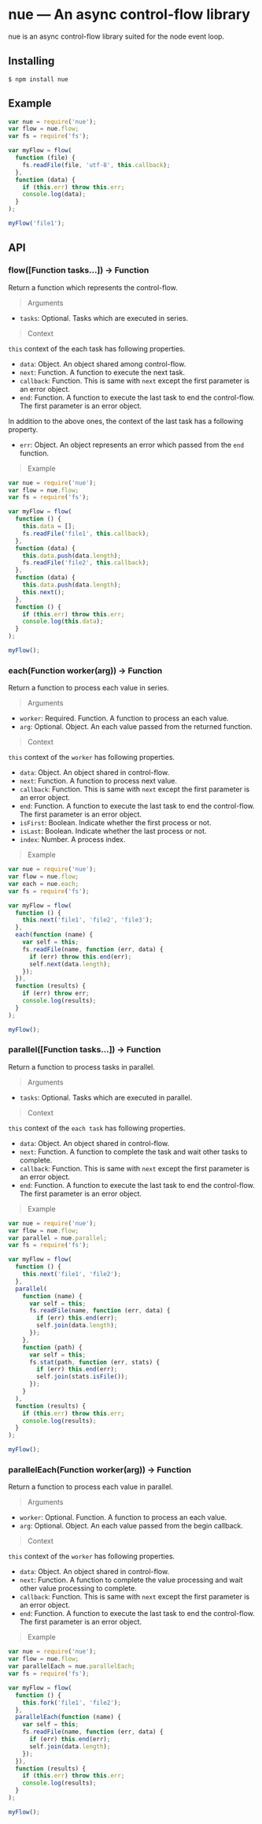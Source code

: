 nue — An async control-flow library
===================================

nue is an async control-flow library suited for the node event loop.

## Installing

```
$ npm install nue
```

## Example

```js
var nue = require('nue');
var flow = nue.flow;
var fs = require('fs');

var myFlow = flow(
  function (file) {
    fs.readFile(file, 'utf-8', this.callback);
  },
  function (data) {
    if (this.err) throw this.err;
    console.log(data);
  }
);

myFlow('file1');
```

## API

### flow([Function tasks...]) -> Function

Return a function which represents the control-flow.

> Arguments

* `tasks`: Optional. Tasks which are executed in series.

> Context

`this` context of the each task has following properties.

* `data`: Object. An object shared among control-flow.
* `next`: Function. A function to execute the next task.  
* `callback`: Function. This is same with `next` except the first parameter is an error object. 
* `end`: Function. A function to execute the last task to end the control-flow. The first parameter is an error object.

In addition to the above ones, the context of the last task has a following property.

* `err`: Object. An object represents an error which passed from the `end` function.

> Example

```js
var nue = require('nue');
var flow = nue.flow;
var fs = require('fs');

var myFlow = flow(
  function () {
    this.data = [];
    fs.readFile('file1', this.callback);
  },
  function (data) {
    this.data.push(data.length);
    fs.readFile('file2', this.callback);
  },
  function (data) {
    this.data.push(data.length);
    this.next();
  },
  function () {
    if (this.err) throw this.err;
    console.log(this.data);
  }
);

myFlow();
```

### each(Function worker(arg)) -> Function

Return a function to process each value in series.

> Arguments

* `worker`: Required. Function. A function to process an each value.
* `arg`: Optional. Object. An each value passed from the returned function.

> Context

`this` context of the `worker` has following properties.

* `data`: Object. An object shared in control-flow.
* `next`: Function. A function to process next value.
* `callback`: Function. This is same with `next` except the first parameter is an error object. 
* `end`: Function. A function to execute the last task to end the control-flow. The first parameter is an error object.
* `isFirst`: Boolean. Indicate whether the first process or not. 
* `isLast`: Boolean. Indicate whether the last process or not.
* `index`: Number. A process index.

> Example

```js
var nue = require('nue');
var flow = nue.flow;
var each = nue.each;
var fs = require('fs');

var myFlow = flow(
  function () {
    this.next('file1', 'file2', 'file3');
  },
  each(function (name) {
    var self = this;
    fs.readFile(name, function (err, data) {
      if (err) throw this.end(err);
      self.next(data.length);
    });
  }),
  function (results) {
    if (err) throw err;
    console.log(results);
  }
);

myFlow();
```

### parallel([Function tasks...]) -> Function

Return a function to process tasks in parallel.

> Arguments

* `tasks`: Optional. Tasks which are executed in parallel.

> Context

`this` context of the `each task` has following properties.

* `data`: Object. An object shared in control-flow.
* `next`: Function. A function to complete the task and wait other tasks to complete.
* `callback`: Function. This is same with `next` except the first parameter is an error object. 
* `end`: Function. A function to execute the last task to end the control-flow. The first parameter is an error object.

> Example

```js
var nue = require('nue');
var flow = nue.flow;
var parallel = nue.parallel;
var fs = require('fs');

var myFlow = flow(
  function () {
    this.next('file1', 'file2');
  },
  parallel(
    function (name) {
      var self = this;
      fs.readFile(name, function (err, data) {
        if (err) this.end(err);
        self.join(data.length);
      });
    },
    function (path) {
      var self = this;
      fs.stat(path, function (err, stats) {
        if (err) this.end(err);
        self.join(stats.isFile());
      });
    }
  ),
  function (results) {
    if (this.err) throw this.err;
    console.log(results);
  }
);

myFlow();
```

### parallelEach(Function worker(arg)) -> Function

Return a function to process each value in parallel.

> Arguments

* `worker`: Optional. Function. A function to process an each value.
* `arg`: Optional. Object. An each value passed from the begin callback.

> Context

`this` context of the `worker` has following properties.

* `data`: Object. An object shared in control-flow.
* `next`: Function. A function to complete the value processing and wait other value processing to complete.
* `callback`: Function. This is same with `next` except the first parameter is an error object. 
* `end`: Function. A function to execute the last task to end the control-flow. The first parameter is an error object.

> Example

```js
var nue = require('nue');
var flow = nue.flow;
var parallelEach = nue.parallelEach;
var fs = require('fs');

var myFlow = flow(
  function () {
    this.fork('file1', 'file2');
  },
  parallelEach(function (name) {
    var self = this;
    fs.readFile(name, function (err, data) {
      if (err) this.end(err);
      self.join(data.length);
    });
  }),
  function (results) {
    if (this.err) throw this.err;
    console.log(results);
  }
);

myFlow();
```
